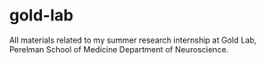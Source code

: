 # gold-lab

All materials related to my summer research internship at Gold Lab, Perelman School of Medicine Department of Neuroscience.

